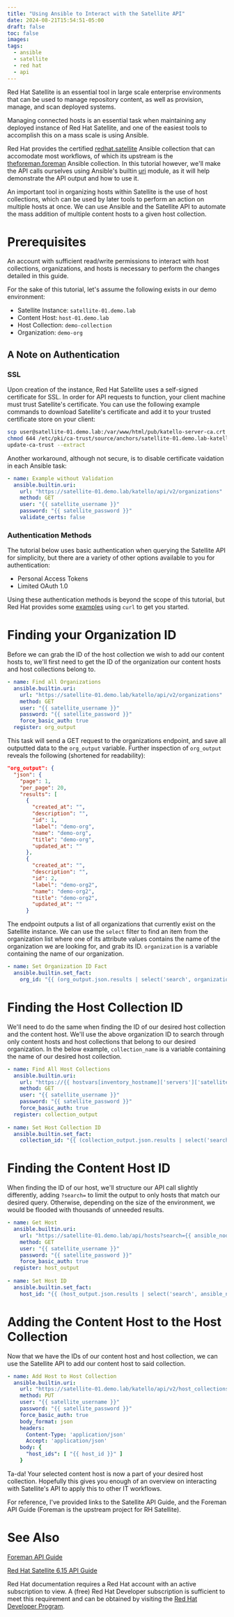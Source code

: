 ```yaml
---
title: "Using Ansible to Interact with the Satellite API"
date: 2024-08-21T15:54:51-05:00
draft: false
toc: false
images:
tags:
  - ansible
  - satellite
  - red hat
  - api
---
```


Red Hat Satellite is an essential tool in large scale enterprise environments that can be used to manage repository content, as well as provision, manage, and scan deployed systems. 

Managing connected hosts is an essential task when maintaining any deployed instance of Red Hat Satellite, and one of the easiest tools to accomplish this on a mass scale is using Ansible. 

Red Hat provides the certified [redhat.satellite](https://github.com/RedHatSatellite/satellite-ansible-collection) Ansible collection that can accomodate most workflows, of which its upstream is the [theforeman.foreman](https://github.com/theforeman/foreman-ansible-modules) Ansible collection. In this tutorial however, we'll make the API calls ourselves using Ansible's builtin [uri](https://docs.ansible.com/ansible/latest/collections/ansible/builtin/uri_module.html) module, as it will help demonstrate the API output and how to use it. 

An important tool in organizing hosts within Satellite is the use of host collections, which can be used by later tools to perform an action on multiple hosts at once. We can use Ansible and the Satellite API to automate the mass addition of multiple content hosts to a given host collection. 

# Prerequisites

An account with sufficient read/write permissions to interact with host collections, organizations, and hosts is necessary to perform the changes detailed in this guide. 

For the sake of this tutorial, let's assume the following exists in our demo environment:

- Satellite Instance: `satellite-01.demo.lab`
- Content Host: `host-01.demo.lab`
- Host Collection: `demo-collection`
- Organization: `demo-org`

## A Note on Authentication

### SSL

Upon creation of the instance, Red Hat Satellite uses a self-signed certificate for SSL. In order for API requests to function, your client machine must trust Satellite's certificate. You can use the following example commands to download Satellite's certificate and add it to your trusted certificate store on your client:

```bash
scp user@satellite-01.demo.lab:/var/www/html/pub/katello-server-ca.crt /etc/pki/ca-trust/source/anchors/satellite-01.demo.lab-katello-server-ca.crt
chmod 644 /etc/pki/ca-trust/source/anchors/satellite-01.demo.lab-katello-server-ca.crt
update-ca-trust --extract
```

Another workaround, although not secure, is to disable certificate vaidation in each Ansible task:

```yaml
- name: Example without Validation
  ansible.builtin.uri:
    url: "https://satellite-01.demo.lab/katello/api/v2/organizations"
    method: GET
    user: "{{ satellite_username }}"
    password: "{{ satellite_password }}"
    validate_certs: false
```

### Authentication Methods

The tutorial below uses basic authentication when querying the Satellite API for simplicity, but there are a variety of other options available to you for authentication:

- Personal Access Tokens
- Limited OAuth 1.0

Using these authentication methods is beyond the scope of this tutorial, but Red Hat provides some [examples](https://docs.redhat.com/en/documentation/red_hat_satellite/6.15/html/api_guide/chap-red_hat_satellite-api_guide-authenticating_api_calls#Authenticating_API_Calls-HTTP_Authentication_Overview) using `curl` to get you started. 

# Finding your Organization ID

Before we can grab the ID of the host collection we wish to add our content hosts to, we'll first need to get the ID of the organization our content hosts and host collections belong to. 

```yaml
- name: Find all Organizations
  ansible.builtin.uri:
    url: "https://satellite-01.demo.lab/katello/api/v2/organizations"
    method: GET
    user: "{{ satellite_username }}"
    password: "{{ satellite_password }}"
    force_basic_auth: true
  register: org_output
```

This task will send a GET request to the organizations endpoint, and save all outputted data to the `org_output` variable. Further inspection of `org_output` reveals the following (shortened for readability):

```json
"org_output": {
  "json": {
    "page": 1,
    "per_page": 20,
    "results": [
      {
        "created_at": "",
        "description": "",
        "id": 1,
        "label": "demo-org",
        "name": "demo-org",
        "title": "demo-org",
        "updated_at": ""
      },
      {
        "created_at": "",
        "description": "",
        "id": 2,
        "label": "demo-org2",
        "name": "demo-org2",
        "title": "demo-org2",
        "updated_at": ""
      }
```

The endpoint outputs a list of all organizations that currently exist on the Satellite instance. We can use the `select` filter to find an item from the organization list where one of its attribute values contains the name of the organization we are looking for, and grab its ID. `organization` is a variable containing the name of our organization.

```yaml
- name: Set Organization ID Fact
  ansible.builtin.set_fact:
    org_id: "{{ (org_output.json.results | select('search', organization))[0].id }}"
```

# Finding the Host Collection ID

We'll need to do the same when finding the ID of our desired host collection and the content host. We'll use the above organization ID to search through only content hosts and host collections that belong to our desired organization. In the below example, `collection_name` is a variable containing the name of our desired host collection.

```yaml
- name: Find All Host Collections
  ansible.builtin.uri:
    url: "https://{{ hostvars[inventory_hostname]['servers']['satellite'].keys() | first }}/katello/api/v2/organizations/{{ org_id }}/host_collections"
    method: GET
    user: "{{ satellite_username }}"
    password: "{{ satellite_password }}"
    force_basic_auth: true
  register: collection_output
 
- name: Set Host Collection ID
  ansible.builtin.set_fact:
    collection_id: "{{ (collection_output.json.results | select('search', collection_name))[0].id }}"
```

# Finding the Content Host ID

When finding the ID of our host, we'll structure our API call slightly differently, adding `?search=` to limit the output to only hosts that match our desired query. Otherwise, depending on the size of the environment, we would be flooded with thousands of unneeded results. 

```yaml
- name: Get Host
  ansible.builtin.uri:
    url: "https://satellite-01.demo.lab/api/hosts?search={{ ansible_nodename }}"
    method: GET
    user: "{{ satellite_username }}"
    password: "{{ satellite_password }}"
    force_basic_auth: true
  register: host_output
 
- name: Set Host ID
  ansible.builtin.set_fact:
    host_id: "{{ (host_output.json.results | select('search', ansible_nodename))[0].id }}"
```

# Adding the Content Host to the Host Collection

Now that we have the IDs of our content host and host collection, we can use the Satellite API to add our content host to said collection.

```yaml
- name: Add Host to Host Collection
  ansible.builtin.uri:
    url: "https://satellite-01.demo.lab/katello/api/v2/host_collections/{{ collection_id }}/add_hosts"
    method: PUT
    user: "{{ satellite_username }}"
    password: "{{ satellite_password }}"
    force_basic_auth: true
    body_format: json
    headers:
      Content-Type: 'application/json'
      Accept: 'application/json'
    body: {
      "host_ids": [ "{{ host_id }}" ]
    }
```

Ta-da! Your selected content host is now a part of your desired host collection. Hopefully this gives you enough of an overview on interacting with Satellite's API to apply this to other IT workflows.

For reference, I've provided links to the Satellite API Guide, and the Foreman API Guide (Foreman is the upstream project for RH Satellite).

# See Also

[Foreman API Guide](https://apidocs.theforeman.org/foreman/latest/apidoc/v2.html)

[Red Hat Satellite 6.15 API Guide](https://docs.redhat.com/en/documentation/red_hat_satellite/6.15/html/api_guide/index)

Red Hat documentation requires a Red Hat account with an active subscription to view. A (free) Red Hat Developer subscription is sufficient to meet this requirement and can be obtained by visiting the [Red Hat Developer Program](https://developers.redhat.com/articles/faqs-no-cost-red-hat-enterprise-linux).